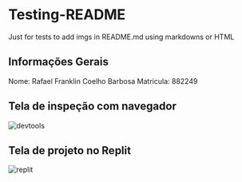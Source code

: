 # Testing-README
Just for tests to add imgs in README.md using markdowns or HTML

## Informações Gerais
Nome: Rafael Franklin Coelho Barbosa
Matricula: 882249

## Tela de inspeção com navegador

<img src="https://imgur.com/N3ocANK" alt="devtools">


## Tela de projeto no Replit

<img src="https://imgur.com/Q2UbVPn" alt="replit">


